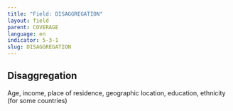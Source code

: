 ```yaml
---
title: "Field: DISAGGREGATION"
layout: field
parent: COVERAGE
language: en
indicator: 5-3-1
slug: DISAGGREGATION
---
```

## Disaggregation

Age, income, place of residence, geographic location, education, ethnicity (for some countries)